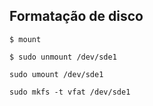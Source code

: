## Formatação de disco 

```
$ mount
```

```
$ sudo unmount /dev/sde1
```

```
sudo umount /dev/sde1
```

```
sudo mkfs -t vfat /dev/sde1
```
